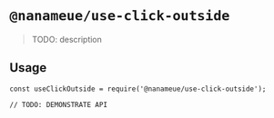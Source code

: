 # `@nanameue/use-click-outside`

> TODO: description

## Usage

```
const useClickOutside = require('@nanameue/use-click-outside');

// TODO: DEMONSTRATE API
```
